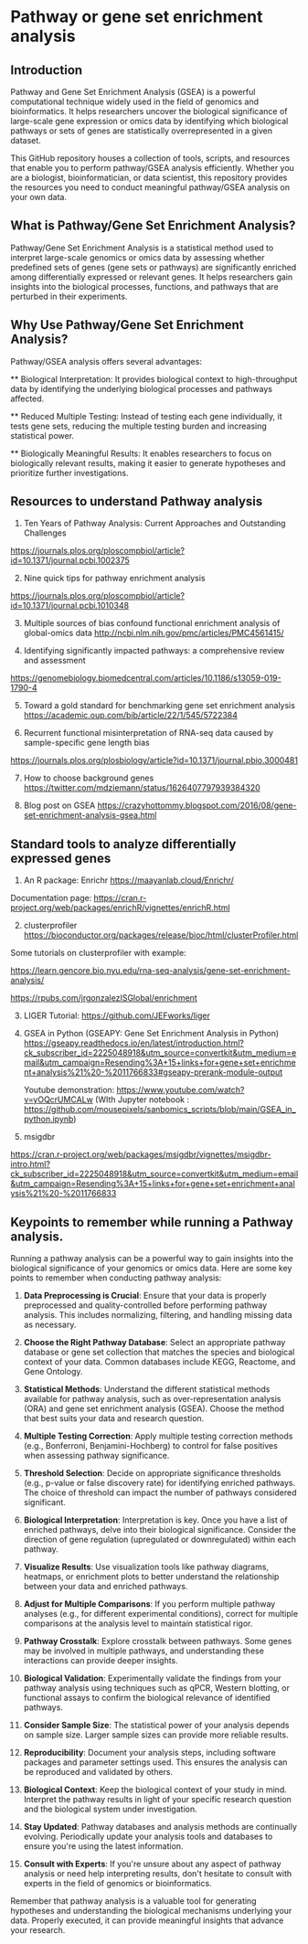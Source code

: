 # Pathway or gene set enrichment analysis


## Introduction
Pathway and Gene Set Enrichment Analysis (GSEA) is a powerful computational technique widely used in the field of genomics and bioinformatics. It helps researchers uncover the biological significance of large-scale gene expression or omics data by identifying which biological pathways or sets of genes are statistically overrepresented in a given dataset.

This GitHub repository houses a collection of tools, scripts, and resources that enable you to perform pathway/GSEA analysis efficiently. Whether you are a biologist, bioinformatician, or data scientist, this repository provides the resources you need to conduct meaningful pathway/GSEA analysis on your own data.

## What is Pathway/Gene Set Enrichment Analysis?
Pathway/Gene Set Enrichment Analysis is a statistical method used to interpret large-scale genomics or omics data by assessing whether predefined sets of genes (gene sets or pathways) are significantly enriched among differentially expressed or relevant genes. It helps researchers gain insights into the biological processes, functions, and pathways that are perturbed in their experiments. 

## Why Use Pathway/Gene Set Enrichment Analysis?
Pathway/GSEA analysis offers several advantages:

** Biological Interpretation: It provides biological context to high-throughput data by identifying the underlying biological processes and pathways affected.

** Reduced Multiple Testing: Instead of testing each gene individually, it tests gene sets, reducing the multiple testing burden and increasing statistical power.

** Biologically Meaningful Results: It enables researchers to focus on biologically relevant results, making it easier to generate hypotheses and prioritize further investigations.


## Resources to understand Pathway analysis 

1. Ten Years of Pathway Analysis: Current Approaches and Outstanding Challenges

https://journals.plos.org/ploscompbiol/article?id=10.1371/journal.pcbi.1002375​

2. Nine quick tips for pathway enrichment analysis

​https://journals.plos.org/ploscompbiol/article?id=10.1371/journal.pcbi.1010348​

3. Multiple sources of bias confound functional enrichment analysis of global-omics data
 http://ncbi.nlm.nih.gov/pmc/articles/PMC4561415/​


4. Identifying significantly impacted pathways: a comprehensive review and assessment

https://genomebiology.biomedcentral.com/articles/10.1186/s13059-019-1790-4​

5. Toward a gold standard for benchmarking gene set enrichment analysis
https://academic.oup.com/bib/article/22/1/545/5722384​

6. Recurrent functional misinterpretation of RNA-seq data caused by sample-specific gene length bias

​https://journals.plos.org/plosbiology/article?id=10.1371/journal.pbio.3000481​

7. How to choose background genes
https://twitter.com/mdziemann/status/1626407797939384320​

8. Blog post on GSEA
https://crazyhottommy.blogspot.com/2016/08/gene-set-enrichment-analysis-gsea.html 

## Standard tools to analyze differentially expressed genes
1. An R package: Enrichr https://maayanlab.cloud/Enrichr/

Documentation page: https://cran.r-project.org/web/packages/enrichR/vignettes/enrichR.html

2.  clusterprofiler
https://bioconductor.org/packages/release/bioc/html/clusterProfiler.html

Some tutorials on clusterprofiler with example: 

https://learn.gencore.bio.nyu.edu/rna-seq-analysis/gene-set-enrichment-analysis/

https://rpubs.com/jrgonzalezISGlobal/enrichment

3. LIGER
   Tutorial: https://github.com/JEFworks/liger

4. GSEA in Python (GSEAPY: Gene Set Enrichment Analysis in Python)
   https://gseapy.readthedocs.io/en/latest/introduction.html?ck_subscriber_id=2225048918&utm_source=convertkit&utm_medium=email&utm_campaign=Resending%3A+15+links+for+gene+set+enrichment+analysis%21%20-%2011766833#gseapy-prerank-module-output

   Youtube demonstration: https://www.youtube.com/watch?v=yOQcrUMCALw (WIth Jupyter notebook : https://github.com/mousepixels/sanbomics_scripts/blob/main/GSEA_in_python.ipynb)



5. msigdbr
   
https://cran.r-project.org/web/packages/msigdbr/vignettes/msigdbr-intro.html?ck_subscriber_id=2225048918&utm_source=convertkit&utm_medium=email&utm_campaign=Resending%3A+15+links+for+gene+set+enrichment+analysis%21%20-%2011766833   


## Keypoints to remember while running a Pathway analysis.

Running a pathway analysis can be a powerful way to gain insights into the biological significance of your genomics or omics data. Here are some key points to remember when conducting pathway analysis:

1. **Data Preprocessing is Crucial**: Ensure that your data is properly preprocessed and quality-controlled before performing pathway analysis. This includes normalizing, filtering, and handling missing data as necessary.

2. **Choose the Right Pathway Database**: Select an appropriate pathway database or gene set collection that matches the species and biological context of your data. Common databases include KEGG, Reactome, and Gene Ontology.

3. **Statistical Methods**: Understand the different statistical methods available for pathway analysis, such as over-representation analysis (ORA) and gene set enrichment analysis (GSEA). Choose the method that best suits your data and research question.

4. **Multiple Testing Correction**: Apply multiple testing correction methods (e.g., Bonferroni, Benjamini-Hochberg) to control for false positives when assessing pathway significance.

5. **Threshold Selection**: Decide on appropriate significance thresholds (e.g., p-value or false discovery rate) for identifying enriched pathways. The choice of threshold can impact the number of pathways considered significant.

6. **Biological Interpretation**: Interpretation is key. Once you have a list of enriched pathways, delve into their biological significance. Consider the direction of gene regulation (upregulated or downregulated) within each pathway.

7. **Visualize Results**: Use visualization tools like pathway diagrams, heatmaps, or enrichment plots to better understand the relationship between your data and enriched pathways.

8. **Adjust for Multiple Comparisons**: If you perform multiple pathway analyses (e.g., for different experimental conditions), correct for multiple comparisons at the analysis level to maintain statistical rigor.

9. **Pathway Crosstalk**: Explore crosstalk between pathways. Some genes may be involved in multiple pathways, and understanding these interactions can provide deeper insights.

10. **Biological Validation**: Experimentally validate the findings from your pathway analysis using techniques such as qPCR, Western blotting, or functional assays to confirm the biological relevance of identified pathways.

11. **Consider Sample Size**: The statistical power of your analysis depends on sample size. Larger sample sizes can provide more reliable results.

12. **Reproducibility**: Document your analysis steps, including software packages and parameter settings used. This ensures the analysis can be reproduced and validated by others.

13. **Biological Context**: Keep the biological context of your study in mind. Interpret the pathway results in light of your specific research question and the biological system under investigation.

14. **Stay Updated**: Pathway databases and analysis methods are continually evolving. Periodically update your analysis tools and databases to ensure you're using the latest information.

15. **Consult with Experts**: If you're unsure about any aspect of pathway analysis or need help interpreting results, don't hesitate to consult with experts in the field of genomics or bioinformatics.

Remember that pathway analysis is a valuable tool for generating hypotheses and understanding the biological mechanisms underlying your data. Properly executed, it can provide meaningful insights that advance your research.

   



   


